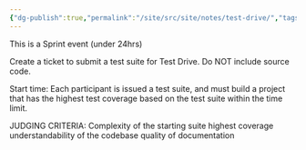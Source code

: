 ```yaml
---
{"dg-publish":true,"permalink":"/site/src/site/notes/test-drive/","tags":["event","event-rules","sprint"]}
---
```



This is a Sprint event (under 24hrs)

Create a ticket to submit a test suite for Test Drive. Do NOT include source code.

Start time: 
Each participant is issued a test suite, and must build a project that has the highest test coverage based on the test suite within the time limit.

JUDGING CRITERIA:
Complexity of the starting suite
highest coverage
understandability of the codebase
quality of documentation